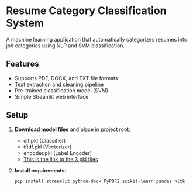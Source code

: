 # Resume Category Classification System

A machine learning application that automatically categorizes resumes into job categories using NLP and SVM classification.

## Features
- Supports PDF, DOCX, and TXT file formats
- Text extraction and cleaning pipeline
- Pre-trained classification model (SVM)
- Simple Streamlit web interface

## Setup

1. **Download model files** and place in project root:
   - clf.pkl (Classifier)
   - tfidf.pkl (Vectorizer) 
   - encoder.pkl (Label Encoder)
   -  [This is the link to the 3 pkl files](https://drive.google.com/drive/folders/1_PB8KafR72P7d6x6_t2XcA31r2S9oX57?usp=sharing) 

2. **Install requirements**:
   ```bash
   pip install streamlit python-docx PyPDF2 scikit-learn pandas nltk
